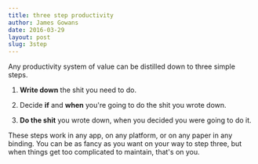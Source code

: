 ```yaml
---
title: three step productivity 
author: James Gowans
date: 2016-03-29
layout: post
slug: 3step
---
```


Any productivity system of value can be distilled down to three simple steps.

1. **Write down** the shit you need to do. 

2. Decide **if** and **when** you're going to do the shit you wrote down.

3. **Do the shit** you wrote down, when you decided you were going to do it.

These steps work in any app, on any platform, or on any paper in any binding. You can be as fancy as you want on your way to step three, but when things get too complicated to maintain, that's on you. 
